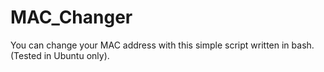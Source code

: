 # MAC_Changer
You can change your MAC address with this simple script written in bash. (Tested in Ubuntu only).
